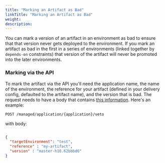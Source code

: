 ```yaml
---
title: "Marking an Artifact as Bad"
linkTitle: "Marking an Artifact as Bad"
weight: 
description: 
---
```




You can mark a version of an artifact in an environment as bad to ensure that that version never gets deployed to the environment.
If you mark an artifact as bad in the first in a series of environments (linked together by `depends-on` constraints) that version of the artifact will never be promoted into the later environments.

### Marking via the API

To mark the artifact via the API you'll need the application name, the name of the environment, the reference for your artifact (defined in your delivery config, defaulted to the artifact name), and the version that is bad.
The request needs to have a body that contains [this information](https://github.com/spinnaker/gate/blob/master/gate-core/src/main/groovy/com/netflix/spinnaker/gate/model/manageddelivery/EnvironmentArtifactVeto.java). 
Here's an example:

`POST /managed/application/{application}/veto`

with body: 
```json

{
  "targetEnvironment": "test",
  "reference" : "my-artifact",
  "version" : "master-h10.62bbbd6"
}
```
